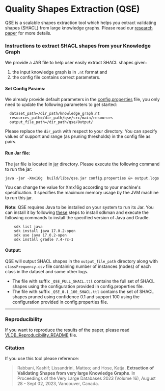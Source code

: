 # Quality Shapes Extraction (QSE)

QSE is a scalable shapes extraction tool which helps you extract validating shapes (SHACL) from large knowledge graphs.
Please read our [research paper](https://relweb.cs.aau.dk/qse/) for more details.


### Instructions to extract SHACL shapes from your Knowledge Graph

We provide a JAR file to help user easily extract SHACL 
shapes given: 

1. the input knowledge graph is in `.nt` format and 
2. the config file contains correct parameters. 

#### Set Config Params: 
We already provide default parameters in the [config.properties](https://github.com/dkw-aau/qse/blob/main/config.properties) file, 
you only need to update the following parameters to get started:

      dataset_path=/dir_path/knowledge_graph.nt
      resources_path=/dir_path/qse/src/main/resources
      output_file_path=/dir_path/qse/Output/

Please replace the `dir_path` with respect to your directory.
You can specify values of support and range (as pruning thresholds) in the config file as pairs.


#### Run Jar file:
The jar file is located in [jar](https://github.com/dkw-aau/qse/tree/main/jar) directory. Please execute the following command to run the jar: 

```
java -jar -Xmx16g  build/libs/qse.jar config.properties &> output.logs
```
You can change the value for Xmx16g according to your machine's specification. It specifies the maximum memory usage by the JVM machine to run this jar.


**Note:** QSE requires Java to be installed on your system to run its Jar. You can install it by following [these](https://sdkman.io/install) steps to install sdkman and execute the following commands to install the specified version of Java and Gradle.

        sdk list java
        sdk install java 17.0.2-open
        sdk use java 17.0.2-open
        sdk install gradle 7.4-rc-1


#### Output:
QSE will output SHACL shapes in the `output_file_path` directory along with `classFrequency.csv` file containing number of instances (nodes) of each class in the dataset and some other logs.
- The file with suffix `_QSE_FULL_SHACL.ttl` contains the full set of SHACL shapes using the configuration provided in config.properties file. 
- The file with suffix `_QSE_0.1_100_SHACL.ttl` contains the set of SHACL shapes pruned using confidence 0.1 and support 100 using the configuration provided in config.properties file.

---
### Reproducibility 
If you want to reproduce the results of the paper, please read  [VLDB_Reproducibility_README](https://github.com/dkw-aau/qse/blob/main/VLDB_Reproducibility_README.md) file.

### Citation

If you use this tool please reference:
>  Rabbani, Kashif; Lissandrini, Matteo; and Hose, Katja. **Extraction of Validating Shapes from very large Knowledge Graphs**. In Proceedings of the Very Large Databases 2023 (Volume 16), August 28 - Sept 02, 2023, Vancouver, Canada.
